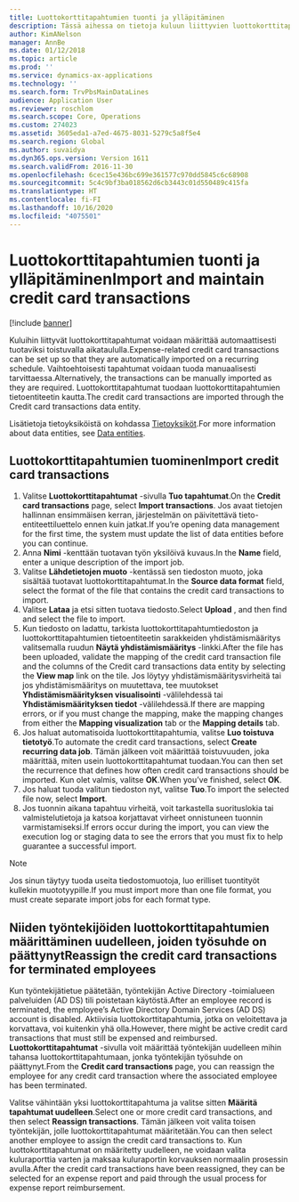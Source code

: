 ```yaml
---
title: Luottokorttitapahtumien tuonti ja ylläpitäminen
description: Tässä aihessa on tietoja kuluun liittyvien luottokorttitapahtumien tuomisesta ja ylläpitämisestä. Nämä tapahtumat voidaan määrittää siten, että ne tuodaan automaattisesti toistuvaan aikatauluun, tai ne voidaan tuoda manuaalisesti tarpeen mukaan.
author: KimANelson
manager: AnnBe
ms.date: 01/12/2018
ms.topic: article
ms.prod: ''
ms.service: dynamics-ax-applications
ms.technology: ''
ms.search.form: TrvPbsMainDataLines
audience: Application User
ms.reviewer: roschlom
ms.search.scope: Core, Operations
ms.custom: 274023
ms.assetid: 3605eda1-a7ed-4675-8031-5279c5a8f5e4
ms.search.region: Global
ms.author: suvaidya
ms.dyn365.ops.version: Version 1611
ms.search.validFrom: 2016-11-30
ms.openlocfilehash: 6cec15e436bc699e361577c970dd5845c6c68908
ms.sourcegitcommit: 5c4c9bf3ba018562d6cb3443c01d550489c415fa
ms.translationtype: HT
ms.contentlocale: fi-FI
ms.lasthandoff: 10/16/2020
ms.locfileid: "4075501"
---
```

# <a name="import-and-maintain-credit-card-transactions"></a><span data-ttu-id="b2233-104">Luottokorttitapahtumien tuonti ja ylläpitäminen</span><span class="sxs-lookup"><span data-stu-id="b2233-104">Import and maintain credit card transactions</span></span>

[!include [banner](../includes/banner.md)]

<span data-ttu-id="b2233-105">Kuluihin liittyvät luottokorttitapahtumat voidaan määrittää automaattisesti tuotaviksi toistuvalla aikataululla.</span><span class="sxs-lookup"><span data-stu-id="b2233-105">Expense-related credit card transactions can be set up so that they are automatically imported on a recurring schedule.</span></span> <span data-ttu-id="b2233-106">Vaihtoehtoisesti tapahtumat voidaan tuoda manuaalisesti tarvittaessa.</span><span class="sxs-lookup"><span data-stu-id="b2233-106">Alternatively, the transactions can be manually imported as they are required.</span></span> <span data-ttu-id="b2233-107">Luottokorttitapahtumat tuodaan luottokorttitapahtumien tietoentiteetin kautta.</span><span class="sxs-lookup"><span data-stu-id="b2233-107">The credit card transactions are imported through the Credit card transactions data entity.</span></span>

<span data-ttu-id="b2233-108">Lisätietoja tietoyksiköistä on kohdassa [Tietoyksiköt](https://docs.microsoft.com/dynamics365/fin-ops-core/dev-itpro/data-entities/data-entities).</span><span class="sxs-lookup"><span data-stu-id="b2233-108">For more information about data entities, see [Data entities](https://docs.microsoft.com/dynamics365/fin-ops-core/dev-itpro/data-entities/data-entities).</span></span>

## <a name="import-credit-card-transactions"></a><span data-ttu-id="b2233-109">Luottokorttitapahtumien tuominen</span><span class="sxs-lookup"><span data-stu-id="b2233-109">Import credit card transactions</span></span>

1. <span data-ttu-id="b2233-110">Valitse **Luottokorttitapahtumat** -sivulla **Tuo tapahtumat**.</span><span class="sxs-lookup"><span data-stu-id="b2233-110">On the **Credit card transactions** page, select **Import transactions**.</span></span> <span data-ttu-id="b2233-111">Jos avaat tietojen hallinnan ensimmäisen kerran, järjestelmän on päivitettävä tieto-entiteettiluettelo ennen kuin jatkat.</span><span class="sxs-lookup"><span data-stu-id="b2233-111">If you’re opening data management for the first time, the system must update the list of data entities before you can continue.</span></span>
2. <span data-ttu-id="b2233-112">Anna **Nimi** -kenttään tuotavan työn yksilöivä kuvaus.</span><span class="sxs-lookup"><span data-stu-id="b2233-112">In the **Name** field, enter a unique description of the import job.</span></span>
3. <span data-ttu-id="b2233-113">Valitse **Lähdetietojen muoto** -kentässä sen tiedoston muoto, joka sisältää tuotavat luottokorttitapahtumat.</span><span class="sxs-lookup"><span data-stu-id="b2233-113">In the **Source data format** field, select the format of the file that contains the credit card transactions to import.</span></span>
4. <span data-ttu-id="b2233-114">Valitse **Lataa** ja etsi sitten tuotava tiedosto.</span><span class="sxs-lookup"><span data-stu-id="b2233-114">Select **Upload** , and then find and select the file to import.</span></span>
5. <span data-ttu-id="b2233-115">Kun tiedosto on ladattu, tarkista luottokorttitapahtumtiedoston ja luottokorttitapahtumien tietoentiteetin sarakkeiden yhdistämismääritys valitsemalla ruudun **Näytä yhdistämismääritys** -linkki.</span><span class="sxs-lookup"><span data-stu-id="b2233-115">After the file has been uploaded, validate the mapping of the credit card transaction file and the columns of the Credit card transactions data entity by selecting the **View map** link on the tile.</span></span> <span data-ttu-id="b2233-116">Jos löytyy yhdistämismääritysvirheitä tai jos yhdistämismääritys on muutettava, tee muutokset **Yhdistämismäärityksen visualisointi** -välilehdessä tai **Yhdistämismäärityksen tiedot** -välilehdessä.</span><span class="sxs-lookup"><span data-stu-id="b2233-116">If there are mapping errors, or if you must change the mapping, make the mapping changes from either the **Mapping visualization** tab or the **Mapping details** tab.</span></span>
6. <span data-ttu-id="b2233-117">Jos haluat automatisoida luottokorttitapahtumia, valitse **Luo toistuva tietotyö**.</span><span class="sxs-lookup"><span data-stu-id="b2233-117">To automate the credit card transactions, select **Create recurring data job**.</span></span> <span data-ttu-id="b2233-118">Tämän jälkeen voit määrittää toistuvuuden, joka määrittää, miten usein luottokorttitapahtumat tuodaan.</span><span class="sxs-lookup"><span data-stu-id="b2233-118">You can then set the recurrence that defines how often credit card transactions should be imported.</span></span> <span data-ttu-id="b2233-119">Kun olet valmis, valitse **OK**.</span><span class="sxs-lookup"><span data-stu-id="b2233-119">When you’ve finished, select **OK**.</span></span>
7. <span data-ttu-id="b2233-120">Jos haluat tuoda valitun tiedoston nyt, valitse **Tuo**.</span><span class="sxs-lookup"><span data-stu-id="b2233-120">To import the selected file now, select **Import**.</span></span>
8. <span data-ttu-id="b2233-121">Jos tuonnin aikana tapahtuu virheitä, voit tarkastella suorituslokia tai valmistelutietoja ja katsoa korjattavat virheet onnistuneen tuonnin varmistamiseksi.</span><span class="sxs-lookup"><span data-stu-id="b2233-121">If errors occur during the import, you can view the execution log or staging data to see the errors that you must fix to help guarantee a successful import.</span></span>

> [!NOTE]
> <span data-ttu-id="b2233-122">Jos sinun täytyy tuoda useita tiedostomuotoja, luo erilliset tuontityöt kullekin muototyypille.</span><span class="sxs-lookup"><span data-stu-id="b2233-122">If you must import more than one file format, you must create separate import jobs for each format type.</span></span>

## <a name="reassign-the-credit-card-transactions-for-terminated-employees"></a><span data-ttu-id="b2233-123">Niiden työntekijöiden luottokorttitapahtumien määrittäminen uudelleen, joiden työsuhde on päättynyt</span><span class="sxs-lookup"><span data-stu-id="b2233-123">Reassign the credit card transactions for terminated employees</span></span>

<span data-ttu-id="b2233-124">Kun työntekijätietue päätetään, työntekijän Active Directory -toimialueen palveluiden (AD DS) tili poistetaan käytöstä.</span><span class="sxs-lookup"><span data-stu-id="b2233-124">After an employee record is terminated, the employee’s Active Directory Domain Services (AD DS) account is disabled.</span></span> <span data-ttu-id="b2233-125">Aktiivisia luottokorttitapahtumia, jotka on veloitettava ja korvattava, voi kuitenkin yhä olla.</span><span class="sxs-lookup"><span data-stu-id="b2233-125">However, there might be active credit card transactions that must still be expensed and reimbursed.</span></span> <span data-ttu-id="b2233-126">**Luottokorttitapahtumat** -sivulla voit määrittää työntekijän uudelleen mihin tahansa luottokorttitapahtumaan, jonka työntekijän työsuhde on päättynyt.</span><span class="sxs-lookup"><span data-stu-id="b2233-126">From the **Credit card transactions** page, you can reassign the employee for any credit card transaction where the associated employee has been terminated.</span></span>

<span data-ttu-id="b2233-127">Valitse vähintään yksi luottokorttitapahtuma ja valitse sitten **Määritä tapahtumat uudelleen**.</span><span class="sxs-lookup"><span data-stu-id="b2233-127">Select one or more credit card transactions, and then select **Reassign transactions**.</span></span> <span data-ttu-id="b2233-128">Tämän jälkeen voit valita toisen työntekijän, jolle luottokorttitapahtumat määritetään.</span><span class="sxs-lookup"><span data-stu-id="b2233-128">You can then select another employee to assign the credit card transactions to.</span></span> <span data-ttu-id="b2233-129">Kun luottokorttitapahtumat on määritetty uudelleen, ne voidaan valita kuluraporttia varten ja maksaa kuluraportin korvauksen normaalin prosessin avulla.</span><span class="sxs-lookup"><span data-stu-id="b2233-129">After the credit card transactions have been reassigned, they can be selected for an expense report and paid through the usual process for expense report reimbursement.</span></span>
